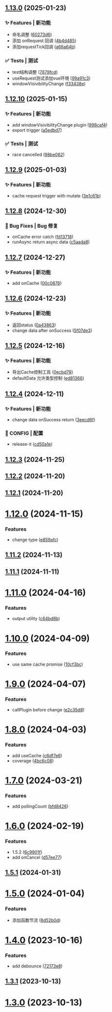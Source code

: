 

## [1.13.0](https://github.com/YeMao-Zi/ym-useRequest/compare/v1.12.10...v1.13.0) (2025-01-23)

### ✨ Features | 新功能

* 命名调整 ([60273d6](https://github.com/YeMao-Zi/ym-useRequest/commit/60273d6289cf9b42e63f2da6fb161fdfe9eda32d))
* 添加 onRequest 回调 ([4b4d485](https://github.com/YeMao-Zi/ym-useRequest/commit/4b4d48587e1c0cff538f05befa5758adab4f1ac8))
* 添加requestTick回调 ([a66a64b](https://github.com/YeMao-Zi/ym-useRequest/commit/a66a64ba769a068753785976cb4e505fcc7b8451))

### ✅ Tests | 测试

* test结构调整 ([7879fcd](https://github.com/YeMao-Zi/ym-useRequest/commit/7879fcdd0ac5b0e86f7f14a76d93b98ad4f419da))
* useRequest测试添加vue环境 ([99a91c3](https://github.com/YeMao-Zi/ym-useRequest/commit/99a91c3ef65a442d1d22213d1270a9a2f9baac38))
* windowVisivibilityChange ([f33438e](https://github.com/YeMao-Zi/ym-useRequest/commit/f33438e7ec2cd85ee3176503f4ddd32b76df1356))

## [1.12.10](https://github.com/YeMao-Zi/ym-useRequest/compare/v1.12.9...v1.12.10) (2025-01-15)

### ✨ Features | 新功能

* add windowVisivibilityChange plugin ([998caf4](https://github.com/YeMao-Zi/ym-useRequest/commit/998caf450f6c054ccf33bd0b8f40d4cc1e29e189))
* export trigger ([a5edbd7](https://github.com/YeMao-Zi/ym-useRequest/commit/a5edbd7981792850b1f67880b1d371077df5f7e8))

### ✅ Tests | 测试

* race cancelled ([98be062](https://github.com/YeMao-Zi/ym-useRequest/commit/98be062477a2ee2f12aeb30567fec90e110eca6d))

## [1.12.9](https://github.com/YeMao-Zi/ym-useRequest/compare/v1.12.8...v1.12.9) (2025-01-03)

### ✨ Features | 新功能

* cache request  trigger with mutate ([3e1c61b](https://github.com/YeMao-Zi/ym-useRequest/commit/3e1c61bbbd1c10e6004c64c73ca26183036ff7a3))

## [1.12.8](https://github.com/YeMao-Zi/ym-useRequest/compare/v1.12.7...v1.12.8) (2024-12-30)

### 🐛 Bug Fixes | Bug 修复

* onCache error catch ([fd13718](https://github.com/YeMao-Zi/ym-useRequest/commit/fd13718e4df916849a0c61d541a6194053f09ce0))
* runAsync return async data ([c5aada8](https://github.com/YeMao-Zi/ym-useRequest/commit/c5aada87ce8ba4523194c8a17ae1f9c3109092aa))

## [1.12.7](https://github.com/YeMao-Zi/ym-useRequest/compare/v1.12.6...v1.12.7) (2024-12-27)

### ✨ Features | 新功能

* add onCache ([00c0876](https://github.com/YeMao-Zi/ym-useRequest/commit/00c087600f0de83b5b26c64232e3aecebd7c6213))

## [1.12.6](https://github.com/YeMao-Zi/ym-useRequest/compare/v1.12.5...v1.12.6) (2024-12-23)

### ✨ Features | 新功能

* 返回status ([0a43863](https://github.com/YeMao-Zi/ym-useRequest/commit/0a438638e74d3bf66755a8c0e2e805fbd92dc557))
* change data after onSuccess ([5f07de3](https://github.com/YeMao-Zi/ym-useRequest/commit/5f07de3048209449c467e11a7d74c6adab5a24d5))

## [1.12.5](https://github.com/YeMao-Zi/ym-useRequest/compare/v1.12.4...v1.12.5) (2024-12-16)

### ✨ Features | 新功能

* 导出Cache控制工具 ([0ecbd78](https://github.com/YeMao-Zi/ym-useRequest/commit/0ecbd78a707b9257073558bc7f0f0996fe4ba08e))
* defaultData 允许类型控制 ([ed81366](https://github.com/YeMao-Zi/ym-useRequest/commit/ed813661b283c41b7ddcc0ae68fcc8abe5ce5a63))

## [1.12.4](https://github.com/YeMao-Zi/ym-useRequest/compare/v1.12.3...v1.12.4) (2024-12-11)

### ✨ Features | 新功能

* change data onSuccess return ([3eecd6f](https://github.com/YeMao-Zi/ym-useRequest/commit/3eecd6f758478eeeda54bf34df8a34df43d78e40))

### 🔨 CONFIG | 配置

* release-it ([cd50a1e](https://github.com/YeMao-Zi/ym-useRequest/commit/cd50a1ed226f7bdc63cc7bfa05b4bdfeaba6ee89))

## [1.12.3](https://github.com/YeMao-Zi/ym-useRequest/compare/v1.12.2...v1.12.3) (2024-11-25)

## [1.12.2](https://github.com/YeMao-Zi/ym-useRequest/compare/v1.12.1...v1.12.2) (2024-11-20)

## [1.12.1](https://github.com/YeMao-Zi/ym-useRequest/compare/v1.12.0...v1.12.1) (2024-11-20)

# [1.12.0](https://github.com/YeMao-Zi/ym-useRequest/compare/v1.11.2...v1.12.0) (2024-11-15)


### Features

* change type ([e859afc](https://github.com/YeMao-Zi/ym-useRequest/commit/e859afc98286f9886b5a18488005e77f85cca172))

## [1.11.2](https://github.com/YeMao-Zi/ym-useRequest/compare/v1.11.1...v1.11.2) (2024-11-13)

## [1.11.1](https://github.com/YeMao-Zi/ym-useRequest/compare/v1.11.0...v1.11.1) (2024-11-11)

# [1.11.0](https://github.com/YeMao-Zi/ym-useRequest/compare/v1.10.0...v1.11.0) (2024-04-16)


### Features

* output utility ([c64bd8b](https://github.com/YeMao-Zi/ym-useRequest/commit/c64bd8bcac2fb15e984ea3ab92c2d3e89d3759ad))

# [1.10.0](https://github.com/YeMao-Zi/ym-useRequest/compare/v1.9.0...v1.10.0) (2024-04-09)


### Features

* use same cache promise ([10cf3bc](https://github.com/YeMao-Zi/ym-useRequest/commit/10cf3bc01d4e7d0ae0d12383cc62123a5ad90279))

# [1.9.0](https://github.com/YeMao-Zi/ym-useRequest/compare/v1.8.0...v1.9.0) (2024-04-07)


### Features

* callPlugin before change ([e2c35d8](https://github.com/YeMao-Zi/ym-useRequest/commit/e2c35d860eb00ee8a9686090ea59b431cd7d5421))

# [1.8.0](https://github.com/YeMao-Zi/ym-useRequest/compare/v1.7.0...v1.8.0) (2024-04-03)


### Features

* add useCache ([c6df7e6](https://github.com/YeMao-Zi/ym-useRequest/commit/c6df7e6633dfbd4bf5795ac7e344fc10d6b043bf))
* coverage ([4bc6c08](https://github.com/YeMao-Zi/ym-useRequest/commit/4bc6c081afc7319ca480de9f12de87b4278d2e26))

# [1.7.0](https://github.com/YeMao-Zi/ym-useRequest/compare/v1.6.0...v1.7.0) (2024-03-21)


### Features

* add pollingCount ([bfd8426](https://github.com/YeMao-Zi/ym-useRequest/commit/bfd84260660133b81763d85a84bd100cdc95c15b))

# [1.6.0](https://github.com/YeMao-Zi/ym-useRequest/compare/v1.5.1...v1.6.0) (2024-02-19)


### Features

* 1.5.2 ([6c9901f](https://github.com/YeMao-Zi/ym-useRequest/commit/6c9901f082c23f3be87ee9e5783c09ac8cc3f241))
* add onCancel ([d57ee77](https://github.com/YeMao-Zi/ym-useRequest/commit/d57ee778840d3f287edb5ea166775b2491926387))

## [1.5.1](https://github.com/YeMao-Zi/ym-useRequest/compare/v1.5.0...v1.5.1) (2024-01-31)

# [1.5.0](https://github.com/YeMao-Zi/ym-useRequest/compare/v1.4.0...v1.5.0) (2024-01-04)


### Features

* 添加函数节流 ([8d52b0d](https://github.com/YeMao-Zi/ym-useRequest/commit/8d52b0dd4fb6af7a4486e28ae7957f10cf8c4571))

# [1.4.0](https://github.com/YeMao-Zi/ym-useRequest/compare/v1.3.0...v1.4.0) (2023-10-16)


### Features

* add debounce ([72173e8](https://github.com/YeMao-Zi/ym-useRequest/commit/72173e814327e480cf4311b18e4aedd460f2c44d))

## [1.3.1](https://github.com/YeMao-Zi/ym-useRequest/compare/v1.3.0...v1.3.1) (2023-10-13)

# [1.3.0](https://github.com/YeMao-Zi/ym-useRequest/compare/v1.2.2...v1.3.0) (2023-10-13)
